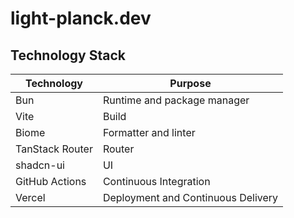 # light-planck.dev

## Technology Stack

| Technology      | Purpose                            |
| --------------- | ---------------------------------- |
| Bun             | Runtime and package manager        |
| Vite            | Build                              |
| Biome           | Formatter and linter               |
| TanStack Router | Router                             |
| shadcn-ui       | UI                                 |
| GitHub Actions  | Continuous Integration             |
| Vercel          | Deployment and Continuous Delivery |
